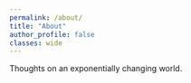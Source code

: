 ```yaml
---
permalink: /about/
title: "About"
author_profile: false
classes: wide
---
```

Thoughts on an exponentially changing world.
